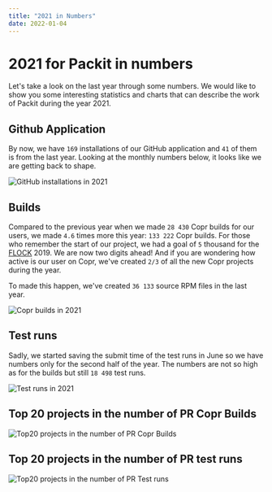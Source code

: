 ```yaml
---
title: "2021 in Numbers"
date: 2022-01-04
---
```


# 2021 for Packit in numbers

Let's take a look on the last year through some numbers.
We would like to show you some interesting statistics and charts
that can describe the work of Packit during the year 2021.

## Github Application

By now, we have `169` installations of our GitHub application and `41` of them is from the last year.
Looking at the monthly numbers below, it looks like we are getting back to shape.

![GitHub installations in 2021](/images/2021-in-numbers-github-installations.png)

## Builds

Compared to the previous year when we made `28 430` Copr builds for our users,
we made `4.6` times more this year: `133 222` Copr builds.
For those who remember the start of our project,
we had a goal of `5` thousand for the [FLOCK](https://flocktofedora.org/) 2019.
We are now two digits ahead!
And if you are wondering how active is our user on Copr,
we've created `2/3` of all the new Copr projects during the year.

To made this happen, we've created `36 133` source RPM files in the last year.

![Copr builds in 2021](/images/2021-in-numbers-copr-builds.png)

## Test runs

Sadly, we started saving the submit time of the test runs in June
so we have numbers only for the second half of the year.
The numbers are not so high as for the builds but still `18 498` test runs.

![Test runs in 2021](/images/2021-in-numbers-copr-builds.png)

## Top 20 projects in the number of PR Copr Builds

![Top20 projects in the number of PR Copr Builds](/images/2021-in-numbers-top20-copr-builds.png)

## Top 20 projects in the number of PR test runs

![Top20 projects in the number of PR Test runs](/images/2021-in-numbers-top20-test-runs.png)
